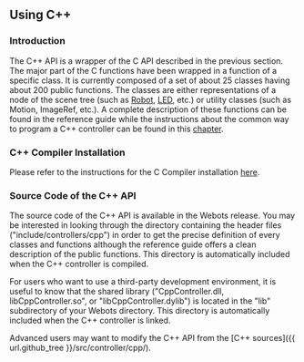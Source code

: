 ## Using C++

### Introduction

The C++ API is a wrapper of the C API described in the previous section.
The major part of the C functions have been wrapped in a function of a specific class.
It is currently composed of a set of about 25 classes having about 200 public functions.
The classes are either representations of a node of the scene tree (such as [Robot](../reference/robot.md), [LED](../reference/led.md), etc.) or utility classes (such as Motion, ImageRef, etc.).
A complete description of these functions can be found in the reference guide while the instructions about the common way to program a C++ controller can be found in this [chapter](programming-fundamentals.md).

### C++ Compiler Installation

Please refer to the instructions for the C Compiler installation [here](using-c.md#c-cpp-compiler-installation).

### Source Code of the C++ API

The source code of the C++ API is available in the Webots release.
You may be interested in looking through the directory containing the header files ("include/controllers/cpp") in order to get the precise definition of every classes and functions although the reference guide offers a clean description of the public functions.
This directory is automatically included when the C++ controller is compiled.

For users who want to use a third-party development environment, it is useful to know that the shared library ("CppController.dll, libCppController.so", or "libCppController.dylib") is located in the "lib" subdirectory of your Webots directory.
This directory is automatically included when the C++ controller is linked.

Advanced users may want to modify the C++ API from the [C++ sources]({{ url.github_tree }}/src/controller/cpp/).
